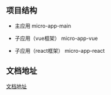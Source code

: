 ## 项目结构

- 主应用
micro-app-main

- 子应用（vue框架）
micro-app-vue

- 子应用（react框架）
micro-app-react

## 文档地址

[文档地址](https://www.yuque.com/docs/share/3dcaf88b-cfd3-45e6-8b8b-2efa86686e33)
